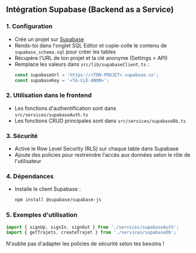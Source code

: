

## Intégration Supabase (Backend as a Service)

### 1. Configuration
- Crée un projet sur [Supabase](https://supabase.com/)
- Rends-toi dans l'onglet SQL Editor et copie-colle le contenu de `supabase_schema.sql` pour créer les tables
- Récupère l'URL de ton projet et la clé anonyme (Settings > API)
- Remplace les valeurs dans `src/lib/supabaseClient.ts` :
  ```ts
  const supabaseUrl = 'https://<TON-PROJET>.supabase.co';
  const supabaseKey = '<TA-CLÉ-ANON>';
  ```

### 2. Utilisation dans le frontend
- Les fonctions d'authentification sont dans `src/services/supabaseAuth.ts`
- Les fonctions CRUD principales sont dans `src/services/supabaseDb.ts`

### 3. Sécurité
- Active le Row Level Security (RLS) sur chaque table dans Supabase
- Ajoute des policies pour restreindre l'accès aux données selon le rôle de l'utilisateur

### 4. Dépendances
- Installe le client Supabase :
  ```bash
  npm install @supabase/supabase-js
  ```

### 5. Exemples d'utilisation
```ts
import { signUp, signIn, signOut } from './services/supabaseAuth';
import { getTrajets, createTrajet } from './services/supabaseDb';
```

N'oublie pas d'adapter les policies de sécurité selon tes besoins ! 